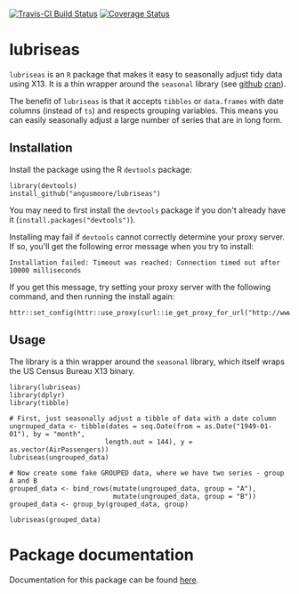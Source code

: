 [![Travis-CI Build Status](https://travis-ci.org/angusmoore/lubriseas.svg?branch=master)](https://travis-ci.org/angusmoore/lubriseas)
[![Coverage Status](https://coveralls.io/repos/github/angusmoore/lubriseas/badge.svg?branch=master)](https://coveralls.io/github/angusmoore/lubriseas?branch=master)

# lubriseas
`lubriseas` is an `R` package that makes it easy to seasonally adjust tidy data using X13. It is a thin wrapper around the `seasonal` library (see [github](https://github.com/christophsax/seasonal) [cran](https://cran.r-project.org/package=seasonal)).

The benefit of `lubriseas` is that it accepts `tibbles` or `data.frames` with date columns (instead of `ts`) and respects grouping variables. This means you can easily seasonally adjust a large number of series that are in long form.

## Installation

Install the package using the R `devtools` package:
  ```
library(devtools)
install_github("angusmoore/lubriseas")
```

You may need to first install the `devtools` package if you don't already have it (`install.packages("devtools")`).

Installing may fail if `devtools` cannot correctly determine your proxy server. If so, you'll get the following error message when you try to install:
```
Installation failed: Timeout was reached: Connection timed out after 10000 milliseconds
```
If you get this message, try setting your proxy server with the following command, and then running the install again:
```
httr::set_config(httr::use_proxy(curl::ie_get_proxy_for_url("http://www.google.com")))
```

## Usage
The library is a thin wrapper around the `seasonal` library, which itself wraps
the US Census Bureau X13 binary.

```
library(lubriseas)
library(dplyr)
library(tibble)

# First, just seasonally adjust a tibble of data with a date column
ungrouped_data <- tibble(dates = seq.Date(from = as.Date("1949-01-01"), by = "month",
                        length.out = 144), y = as.vector(AirPassengers))
lubriseas(ungrouped_data)

# Now create some fake GROUPED data, where we have two series - group A and B
grouped_data <- bind_rows(mutate(ungrouped_data, group = "A"),
                          mutate(ungrouped_data, group = "B"))
grouped_data <- group_by(grouped_data, group)

lubriseas(grouped_data)
```

# Package documentation

Documentation for this package can be found [here](https://angusmoore.github.io/lubriseas/lubriseas.pdf).
